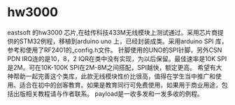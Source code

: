 # hw3000
eastsoft 的hw3000 芯片,在硅传科技433M无线模块上测试通过。采用芯片商提供的STM32例程，移植到arduino uno 上，已经封装成类。采用arduino SPI 库，参考和使用了RF2401的_config.h文件。
针脚使用的UNO的SPI针脚，另外CSN PDN IRQ连的是10，8，2 IQR在类中没有实现，为以后保留。最佳速率是10K SPI是2M。可在10K-100K SPI在2M-8M之间搭配，SPI越快，额定更高。
希望有大神帮助一起完善这个类库，此款无线模块性价比很高，值得在学生当中推广和使用。适合在初中的创客教育。如果是教育同行可免费使用，如果用于商业用途，包括出版相关教程请与作者联系。
payload是一收多发和一发多收的例程。
